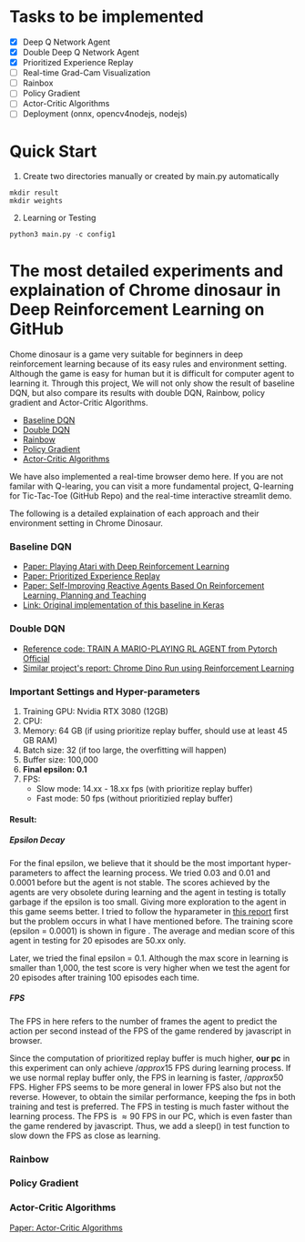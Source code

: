 # Tasks to be implemented

- [x] Deep Q Network Agent
- [x] Double Deep Q Network Agent
- [x] Prioritized Experience Replay
- [ ] Real-time Grad-Cam Visualization
- [ ] Rainbox
- [ ] Policy Gradient
- [ ] Actor-Critic Algorithms
- [ ] Deployment (onnx, opencv4nodejs, nodejs)

# Quick Start
1. Create two directories manually or created by main.py automatically
```
mkdir result
mkdir weights
```
2. Learning or Testing
```py
python3 main.py -c config1
```

# The most detailed experiments and explaination of Chrome dinosaur in Deep Reinforcement Learning on GitHub

Chome dinosaur is a game very suitable for beginners in deep reinforcement learning because of its easy rules and environment setting. Although the game is easy for human but it is difficult for computer agent to learning it. Through this project, We will not only show the result of baseline DQN, but also compare its results with double DQN, Rainbow, policy gradient and Actor-Critic Algorithms.

* [Baseline DQN](#Baseline-DQN) 
* [Double DQN](Double-DQN)
* [Rainbow](Rainbow)
* [Policy Gradient](Policy-Gradient)
* [Actor-Critic Algorithms](Actor-Critic-Algorithms)

We have also implemented a real-time browser demo here.
If you are not familar with Q-learing, you can visit a more fundamental project, Q-learning for Tic-Tac-Toe (GitHub Repo) and the real-time interactive streamlit demo.


The following is a detailed explaination of each approach and their environment setting in Chrome Dinosaur.



### Baseline DQN
* [Paper: Playing Atari with Deep Reinforcement Learning](https://www.cs.toronto.edu/~vmnih/docs/dqn.pdf)
* [Paper: Prioritized Experience Replay](https://arxiv.org/pdf/1511.05952.pdf)
* [Paper: Self-Improving Reactive Agents Based On Reinforcement Learning, Planning and Teaching ](https://link.springer.com/content/pdf/10.1007%2FBF00992699.pdf)
* [Link: Original implementation of this baseline in Keras](https://github.com/Paperspace/DinoRunTutorial)

### Double DQN
* [Reference code: TRAIN A MARIO-PLAYING RL AGENT from Pytorch Official](https://pytorch.org/tutorials/intermediate/mario_rl_tutorial.html)
* [Similar project's report: Chrome Dino Run using Reinforcement Learning](https://arxiv.org/abs/2008.06799)

### Important Settings and Hyper-parameters
1. Training GPU: Nvidia RTX 3080 (12GB)
2. CPU:
3. Memory: 64 GB (if using prioritize replay buffer, should use at least 45 GB RAM)
4. Batch size: 32 (if too large, the overfitting will happen)
5. Buffer size: 100,000
6. **Final epsilon: 0.1**
7. FPS:
   * Slow mode: 14.xx - 18.xx fps (with prioritize replay buffer) 
   * Fast mode: 50 fps (without prioritizied replay buffer)

#### Result:

##### Epsilon Decay
For the final epsilon, we believe that it should be the most important hyper-parameters to affect the learning process. We tried 0.03 and 0.01 and 0.0001 before but the agent is not stable. The scores achieved by the agents are very obsolete during learning and the agent in testing is totally garbage if the epsilon is too small. Giving more exploration to the agent in this game seems better. I tried to follow the hyparameter in [this report](https://arxiv.org/abs/2008.06799) first but the problem occurs in what I have mentioned before. The training score (epsilon = 0.0001) is shown in figure . The average and median score of this agent in testing for 20 episodes are 50.xx only.

Later, we tried the final epsilon = 0.1. Although the max score in learning is smaller than 1,000, the test score is very higher when we test the agent for 20 episodes after training 100 episodes each time.

##### FPS
The FPS in here refers to the number of frames the agent to predict the action per second instead of the FPS of the game rendered by javascript in browser.

Since the computation of prioritized replay buffer is much higher, **our pc** in this experiment can only achieve $/approx 15$ FPS during learning process. If we use normal replay buffer only, the FPS in learning is faster, $/approx 50$ FPS. Higher FPS seems to be more general in lower FPS also but not the reverse. However, to obtain the similar performance, keeping the fps in both training and test is preferred. The FPS in testing is much faster without the learning process. The FPS is $\approx 90$ FPS in our PC, which is even faster than the game rendered by javascript. Thus, we add a sleep() in test function to slow down the FPS as close as learning.

### Rainbow

### Policy Gradient

### Actor-Critic Algorithms
[Paper: Actor-Critic Algorithms](https://papers.nips.cc/paper/1999/file/6449f44a102fde848669bdd9eb6b76fa-Paper.pdf)
